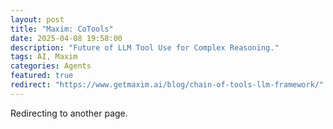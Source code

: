 ```yaml
---
layout: post
title: "Maxim: CoTools"
date: 2025-04-08 19:58:00
description: "Future of LLM Tool Use for Complex Reasoning."
tags: AI, Maxim
categories: Agents
featured: true
redirect: "https://www.getmaxim.ai/blog/chain-of-tools-llm-framework/"
---
```


Redirecting to another page.